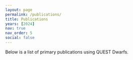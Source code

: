 ```yaml
---
layout: page
permalink: /publications/
title: Publications
years: [2024]
nav: true
nav_order: 5
social: false
---
```


Below is a list of primary publications using QUEST Dwarfs.

<!-- _pages/publications.md -->
<!-- <div class="publications">

{%- for y in page.years %}
  <h2 class="year">{{y}}</h2>
  {% bibliography -f {{ site.scholar.bibliography }} -q @*[year={{y}}]* %}
{% endfor %}

</div>
 -->